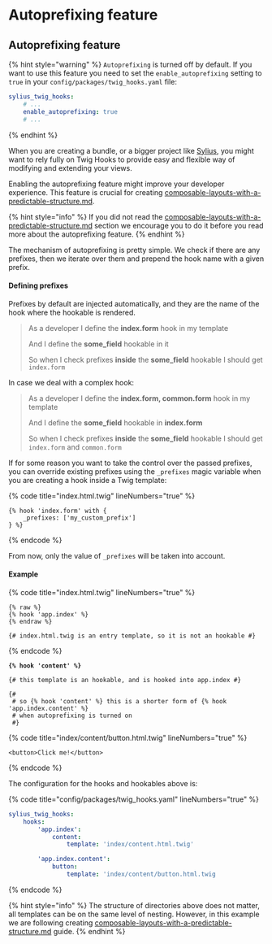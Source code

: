 # Autoprefixing feature

## Autoprefixing feature

{% hint style="warning" %}
`Autoprefixing` is turned off by default. If you want to use this feature you need to set the `enable_autoprefixing` setting to `true` in your `config/packages/twig_hooks.yaml` file:

```yaml
sylius_twig_hooks:
    # ...
    enable_autoprefixing: true
    # ...
```
{% endhint %}

When you are creating a bundle, or a bigger project like [Sylius](https://sylius.com), you might want to rely fully on Twig Hooks to provide easy and flexible way of modifying and extending your views.

Enabling the autoprefixing feature might improve your developer experience. This feature is crucial for creating [composable-layouts-with-a-predictable-structure.md](composable-layouts-with-a-predictable-structure.md "mention").

{% hint style="info" %}
If you did not read the [composable-layouts-with-a-predictable-structure.md](composable-layouts-with-a-predictable-structure.md "mention") section we encourage you to do it before you read more about the autoprefixing feature.
{% endhint %}

The mechanism of autoprefixing is pretty simple. We check if there are any prefixes, then we iterate over them and prepend the hook name with a given prefix.

#### Defining prefixes

Prefixes by default are injected automatically, and they are the name of the hook where the hookable is rendered.

> As a developer I define the **index.form** hook in my template
>
> And I define the **some\_field** hookable in it
>
> So when I check prefixes **inside** the **some\_field** hookable I should get `index.form`

In case we deal with a complex hook:

> As a developer I define the **index.form, common.form** hook in my template
>
> And I define the **some\_field** hookable in **index.form**
>
> So when I check prefixes **inside** the **some\_field** hookable I should get `index.form` and `common.form`

If for some reason you want to take the control over the passed prefixes, you can override existing prefixes using the `_prefixes` magic variable when you are creating a hook inside a Twig template:

{% code title="index.html.twig" lineNumbers="true" %}
```twig
{% hook 'index.form' with {
    _prefixes: ['my_custom_prefix']
} %}
```
{% endcode %}

From now, only the value of `_prefixes` will be taken into account.

#### Example

{% code title="index.html.twig" lineNumbers="true" %}
```twig
{% raw %}
{% hook 'app.index' %}
{% endraw %}

{# index.html.twig is an entry template, so it is not an hookable #}
```
{% endcode %}

<pre class="language-twig" data-title="index/content.html.twig" data-line-numbers><code class="lang-twig"><strong>{% hook 'content' %}
</strong>
{# this template is an hookable, and is hooked into app.index #}

{#
 # so {% hook 'content' %} this is a shorter form of {% hook 'app.index.content' %}
 # when autoprefixing is turned on
 #}
</code></pre>

{% code title="index/content/button.html.twig" lineNumbers="true" %}
```twig
<button>Click me!</button>
```
{% endcode %}

The configuration for the hooks and hookables above is:

{% code title="config/packages/twig_hooks.yaml" lineNumbers="true" %}
```yaml
sylius_twig_hooks:
    hooks:
        'app.index':
            content:
                template: 'index/content.html.twig'

        'app.index.content':
            button:
                template: 'index/content/button.html.twig
```
{% endcode %}

{% hint style="info" %}
The structure of directories above does not matter, all templates can be on the same level of nesting. However, in this example we are following creating [composable-layouts-with-a-predictable-structure.md](composable-layouts-with-a-predictable-structure.md "mention") guide.
{% endhint %}
